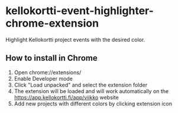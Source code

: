 # kellokortti-event-highlighter-chrome-extension
Highlight Kellokortti project events with the desired color.

## How to install in Chrome
1. Open chrome://extensions/
2. Enable Developer mode
3. Click "Load unpacked" and select the extension folder
4. The extension will be loaded and will work automatically on the https://app.kellokortti.fi/app/viikko website
5. Add new projects with different colors by clicking extension icon